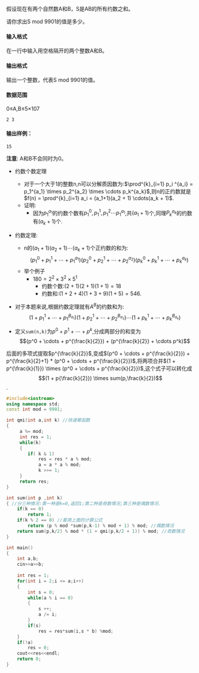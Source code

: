 假设现在有两个自然数A和B，S是AB的所有约数之和。

请你求出S mod 9901的值是多少。

#### 输入格式

在一行中输入用空格隔开的两个整数A和B。

#### 输出格式

输出一个整数，代表S mod 9901的值。

#### 数据范围

0≤A,B≤5×107

```
2 3
```

#### 输出样例：

```
15
```

**注意**: A和B不会同时为0。

- 约数个数定理
    - 对于一个大于1的整数n,n可以分解质因数为:$\prod^{k}_{i=1} p_i ^{a_i} = p_1^{a_1} \times p_2^{a_2} \times \cdots p_k^{a_k}$,则n的正约数就是$f(n) = \prod^{k}_{i=1} a_i = (a_1+1)(a_2 + 1) \cdots(a_k + 1)$.
    - 证明:
        - 因为$p_1^{a_1}$的约数个数有$p_1^0,p_1^1,p_1^2\cdots p_1^{a_1}$,共$(a_1 + 1)$个,同理$P_k^{a_k}$的约数有$(a_k + 1)$个.
- 约数定理:
    - n的$(a_1 + 1)(a_2  + 1) \cdots(a_k + 1)$个正约数的和为:$$(p_1^0+p_1^1+\cdots + p_1^{a_1})(p_2^0+p_2^1+\cdots + p_2^{a_2})(p_k^0+p_k^1+\cdots + p_k^{a_k})$$
    - 举个例子
        - $180 = 2^2 \times 3^2 \times 5^1$
            - 约数个数:$(2 + 1)(2 + 1)(1 + 1) = 18$
            - 约数和:$(1 + 2 + 4)(1 + 3 + 9)(1 + 5) = 546$.



- 对于本题来说,根据约数定理就有$A^B$的约数和为:$$ (1 + p_1^1 + \cdots + p_1^{B_{a_1}} )(1 + p_2^1 + \cdots + p_2^{B_{a_2}})\cdots(1 + p_k^1 + \cdots + p_k^{B_{a_k}})$$
- 定义`sum(n,k)`为$p^0 + p^1+\cdots + p^k$,分成两部分的和变为$$(p^0 + \cdots + p^{\frac{k}{2}}) + (p^{\frac{k}{2}} + \cdots p^k)$$

后面的多项式提取$p^{\frac{k}{2}}$,变成$(p^0 + \cdots + p^{\frac{k}{2}}) + p^{\frac{k}{2}+1} * (p^0 + \cdots + p^{\frac{k}{2}})$,将两项合并$(1 + p^{\frac{k}{1}}) \times (p^0 + \cdots + p^{\frac{k}{2}})$,这个式子可以转化成$$(1 + p{\frac{k}{2}}) \times sum(p,\frac{k}{2})$$.

```c++
#include<iostream>
using namespace std;
const int mod = 9901;

int qmi(int a,int k) //快速幂函数
{
     a %= mod;
     int res = 1;
     while(k)
     {
        if( k & 1) 
            res = res * a % mod;
            a = a * a % mod;
            k >>= 1;
     }
     return res;
}

int sum(int p ,int k)
{ //分三种情况:第一种是k=0,返回1;第二种是奇数情况;第三种是偶数情况.
    if(k == 0)
        return 1;
    if(k % 2 == 0) //套用上面的计算公式
        return (p % mod *sum(p,k-1) % mod + 1) % mod; //偶数情况
    return sum(p,k/2) % mod * (1 + qmi(p,k/2 + 1)) % mod; //奇数情况
}

int main()
{
    int a,b;
    cin>>a>>b;
    
    int res = 1;
    for(int i = 2;i <= a;i++)
    {
        int s = 0;
        while(a % i == 0)
        {
            s ++;
            a /= i;
        }
        if(s)
            res = res*sum(i,s * b) %mod;
    }
    if(!a)
        res = 0;
    cout<<res<<endl;
    return 0;
}
```

